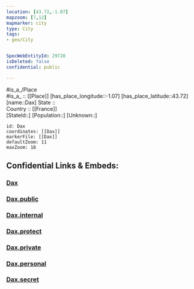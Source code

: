 ```yaml
---
location: [43.72,-1.07] 
mapzoom: [7,12] 
mapmarker: city 
type: City
tags:
- geo/City


SpocWebEntityId: 29728
isDeleted: false
confidential: public

---
```

#is_a_/Place  
#is_a_ :: [[Place]] 
[has_place_longitude::-1.07] 
[has_place_latitude::43.72] 
[name::Dax] 
State ::  
Country :: [[France]]  
[StateId::] 
[Population::] 
[Unknown::] 


```leaflet
id: Dax
coordinates: [[Dax]] 
markerFile: [[Dax]] 
defaultZoom: 11 
maxZoom: 18
```


## Confidential Links & Embeds: 

### [Dax](/_Standards/Earth/Continent/Europe/Europe~West/France/regions~France/Nouvelle-Aquitaine/departments~Aquitaine/Landes/communes~Landes/Dax/cities~Dax/Dax.md) 

### [Dax.public](/_public/Earth/Continent/Europe/Europe~West/France/regions~France/Nouvelle-Aquitaine/departments~Aquitaine/Landes/communes~Landes/Dax/cities~Dax/Dax.public.md) 

### [Dax.internal](/_internal/Earth/Continent/Europe/Europe~West/France/regions~France/Nouvelle-Aquitaine/departments~Aquitaine/Landes/communes~Landes/Dax/cities~Dax/Dax.internal.md) 

### [Dax.protect](/_protect/Earth/Continent/Europe/Europe~West/France/regions~France/Nouvelle-Aquitaine/departments~Aquitaine/Landes/communes~Landes/Dax/cities~Dax/Dax.protect.md) 

### [Dax.private](/_private/Earth/Continent/Europe/Europe~West/France/regions~France/Nouvelle-Aquitaine/departments~Aquitaine/Landes/communes~Landes/Dax/cities~Dax/Dax.private.md) 

### [Dax.personal](/_personal/Earth/Continent/Europe/Europe~West/France/regions~France/Nouvelle-Aquitaine/departments~Aquitaine/Landes/communes~Landes/Dax/cities~Dax/Dax.personal.md) 

### [Dax.secret](/_secret/Earth/Continent/Europe/Europe~West/France/regions~France/Nouvelle-Aquitaine/departments~Aquitaine/Landes/communes~Landes/Dax/cities~Dax/Dax.secret.md)

